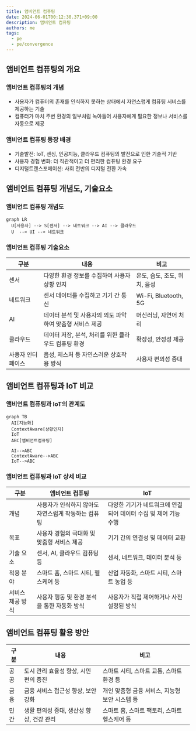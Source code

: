 ```yaml
---
title: 앰비언트 컴퓨팅
date: 2024-06-01T00:12:30.371+09:00
description: 앰비언트 컴퓨팅
authors: me
tags:
  - pe
  - pe/convergence
---
```


## 앰비언트 컴퓨팅의 개요

### 앰비언트 컴퓨팅의 개념

- 사용자가 컴퓨터의 존재를 인식하지 못하는 상태에서 자연스럽게 컴퓨팅 서비스를 제공하는 기술
- 컴퓨터가 마치 주변 환경의 일부처럼 녹아들어 사용자에게 필요한 정보나 서비스를 자동으로 제공

### 앰비언트 컴퓨팅 등장 배경

- 기술발전: IoT, 센싱, 인공지능, 클라우드 컴퓨팅의 발전으로 인한 기술적 기반
- 사용자 경험 변화: 더 직관적이고 더 편리한 컴퓨팅 환경 요구
- 디지털트랜스포메이션: 사회 전반의 디지털 전환 가속

## 앰비언트 컴퓨팅 개념도, 기술요소

### 앰비언트 컴퓨팅 개념도

```mermaid
graph LR
  U[사용자] --> S[센서] --> 네트워크 --> AI --> 클라우드
  U  --> UI --> 네트워크
```

### 앰비언트 컴퓨팅 기술요소

| 구분              | 내용                                                     | 비고                         |
| ----------------- | -------------------------------------------------------- | ---------------------------- |
| 센서              | 다양한 환경 정보를 수집하여 사용자 상황 인지             | 온도, 습도, 조도, 위치, 음성 |
| 네트워크          | 센서 데이터를 수집하고 기기 간 통신                      | Wi-Fi, Bluetooth, 5G         |
| AI                | 데이터 분석 및 사용자의 의도 파악하여 맞춤형 서비스 제공 | 머신러닝, 자연어 처리        |
| 클라우드          | 데이터 저장, 분석, 처리를 위한 클라우드 컴퓨팅 환경      | 확장성, 안정성 제공          |
| 사용자 인터페이스 | 음성, 제스처 등 자연스러운 상호작용 방식                 | 사용자 편의성 증대           |

## 앰비언트 컴퓨팅과 IoT 비교

### 앰비언트 컴퓨팅과 IoT의 관계도

```mermaid
graph TB
  AI[지능화]
  ContextAware[상황인지]
  IoT
  ABC[앰비언트컴퓨팅]

  AI-->ABC
  ContextAware-->ABC
  IoT-->ABC
```

### 앰비언트 컴퓨팅과 IoT 상세 비교

| 구분             | 앰비언트 컴퓨팅                                     | IoT                                                             |
| ---------------- | --------------------------------------------------- | --------------------------------------------------------------- |
| 개념             | 사용자가 인식하지 않아도 자연스럽게 작동하는 컴퓨팅 | 다양한 기기가 네트워크에 연결되어 데이터 수집 및 제어 기능 수행 |
| 목표             | 사용자 경험의 극대화 및 맞춤형 서비스 제공          | 기기 간의 연결성 및 데이터 교환                                 |
| 기술 요소        | 센서, AI, 클라우드 컴퓨팅 등                        | 센서, 네트워크, 데이터 분석 등                                  |
| 적용 분야        | 스마트 홈, 스마트 시티, 헬스케어 등                 | 산업 자동화, 스마트 시티, 스마트 농업 등                        |
| 서비스 제공 방식 | 사용자 행동 및 환경 분석을 통한 자동화 방식         | 사용자가 직접 제어하거나 사전 설정된 방식                       |

## 앰비언트 컴퓨팅 활용 방안

| 구분 | 내용                                     | 비고                                           |
| ---- | ---------------------------------------- | ---------------------------------------------- |
| 공공 | 도시 관리 효율성 향상, 시민 편의 증진    | 스마트 시티, 스마트 교통, 스마트 환경 등       |
| 금융 | 금융 서비스 접근성 향상, 보안 강화       | 개인 맞춤형 금융 서비스, 지능형 보안 시스템 등 |
| 민간 | 생활 편의성 증대, 생산성 향상, 건강 관리 | 스마트 홈, 스마트 팩토리, 스마트 헬스케어 등   |

